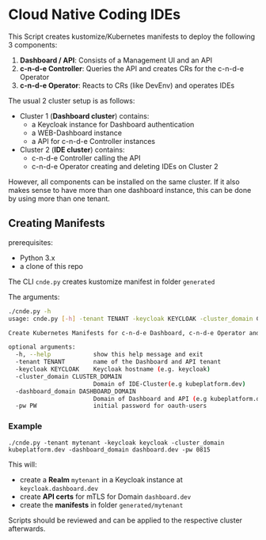 # Cloud Native Coding IDEs

This Script creates kustomize/Kubernetes manifests to deploy the following 3 components:

1. **Dashboard / API**: Consists of a Management UI and an API
1. **c-n-d-e Controller**: Queries the API and creates CRs for the c-n-d-e Operator
1. **c-n-d-e Operator**: Reacts to CRs (like DevEnv) and operates IDEs

The usual 2 cluster setup is as follows:

* Cluster 1 (**Dashboard cluster**) contains:
  + a Keycloak instance for Dashboard authentication
  + a WEB-Dashboard instance
  + a API for c-n-d-e Controller instances
* Cluster 2 (**IDE cluster**) contains:
  + c-n-d-e Controller calling the API
  + c-n-d-e Operator creating and deleting IDEs on Cluster 2

However, all components can be installed on the same cluster.
If it also makes sense to have more than one dashboard instance, this can be done by using more than one tenant.

## Creating Manifests

prerequisites:

* Python 3.x
* a clone of this repo

The CLI `cnde.py` creates kustomize manifest in folder `generated`

The arguments:

```bash
./cnde.py -h
usage: cnde.py [-h] -tenant TENANT -keycloak KEYCLOAK -cluster_domain CLUSTER_DOMAIN [-dashboard_domain DASHBOARD_DOMAIN] -pw PW

Create Kubernetes Manifests for c-n-d-e Dashboard, c-n-d-e Operator and c-n-d-e Controller

optional arguments:
  -h, --help            show this help message and exit
  -tenant TENANT        name of the Dashboard and API tenant
  -keycloak KEYCLOAK    Keycloak hostname (e.g. keycloak)
  -cluster_domain CLUSTER_DOMAIN
                        Domain of IDE-Cluster(e.g kubeplatform.dev)
  -dashboard_domain DASHBOARD_DOMAIN
                        Domain of Dashboard and API (e.g kubeplatform.dev)
  -pw PW                initial password for oauth-users
```

### Example

 `./cnde.py -tenant mytenant -keycloak keycloak -cluster_domain kubeplatform.dev -dashboard_domain dashboard.dev -pw 0815`

This will:

* create a **Realm** `mytenant` in a Keycloak instance at `keycloak.dashboard.dev`
* create **API certs** for mTLS for Domain `dashboard.dev`
* create the **manifests** in folder `generated/mytenant`

Scripts should be reviewed and can be applied to the respective cluster afterwards.
